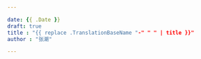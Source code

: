 ```yaml
---

date: {{ .Date }}
draft: true
title : "{{ replace .TranslationBaseName "-" " " | title }}"
author : "张潮"

---
```




